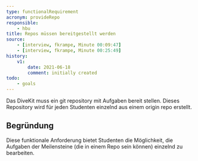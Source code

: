 ```yaml
---
type: functionalRequirement
acronym: provideRepo
responsible: 
    - hbu
title: Repos müssen bereitgestellt werden
source:
    - [interview, fkrampe, Minute 00:09:47]
    - [interview, fkrampe, Minute 00:25:49]
history:
    v1:
        date: 2021-06-18
        comment: initially created
todo: 
    - goals
---
```


Das DiveKit muss ein git repository mit Aufgaben bereit stellen. Dieses Repository wird für jeden Studenten einzelnd
aus einem origin repo erstellt.

## Begründung

Diese funktionale Anforderung bietet Studenten die Möglichkeit, die Aufgaben der
Meilensteine (die in einem Repo sein können) einzelnd zu bearbeiten.

